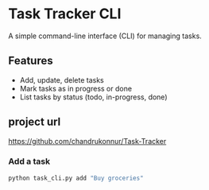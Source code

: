 # Task Tracker CLI

A simple command-line interface (CLI) for managing tasks.

## Features
- Add, update, delete tasks
- Mark tasks as in progress or done
- List tasks by status (todo, in-progress, done)

## project url
https://github.com/chandrukonnur/Task-Tracker

### Add a task
```sh
python task_cli.py add "Buy groceries"

